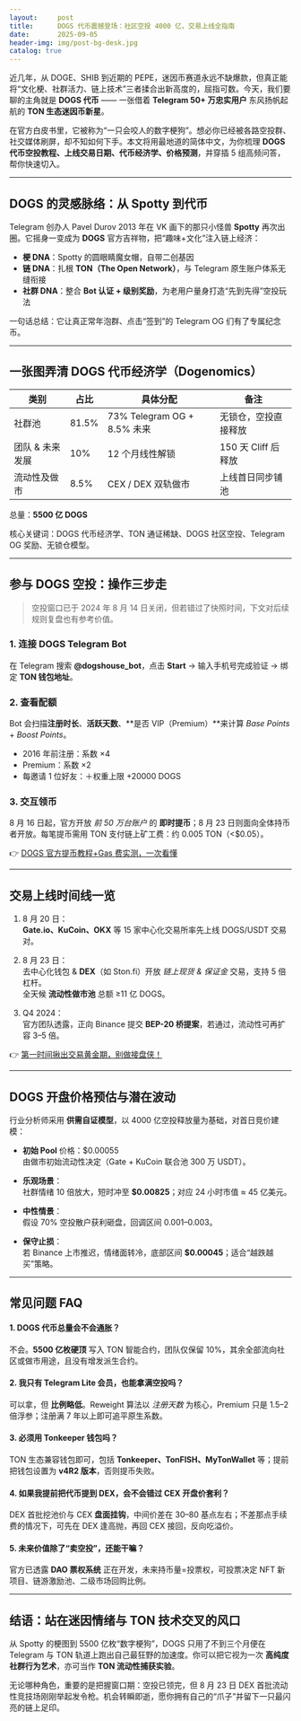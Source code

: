 ```yaml
---
layout:     post
title:      DOGS 代币震撼登场：社区空投 4000 亿，交易上线全指南
date:       2025-09-05
header-img: img/post-bg-desk.jpg
catalog: true
---
```


近几年，从 DOGE、SHIB 到近期的 PEPE，迷因币赛道永远不缺爆款，但真正能将“文化梗、社群活力、链上技术”三者揉合出新高度的，屈指可数。今天，我们要聊的主角就是 **DOGS 代币** —— 一张借着 **Telegram 50+ 万忠实用户** 东风扬帆起航的 **TON 生态迷因币新星**。

在官方白皮书里，它被称为“一只会咬人的数字梗狗”。想必你已经被各路空投群、社交媒体刷屏，却不知如何下手。本文将用最地道的简体中文，为你梳理 **DOGS 代币空投教程、上线交易日期、代币经济学、价格预测**，并穿插 5 组高频问答，帮你快速切入。

---

## DOGS 的灵感脉络：从 Spotty 到代币

Telegram 创办人 Pavel Durov 2013 年在 VK 画下的那只小怪兽 **Spotty** 再次出圈。它摇身一变成为 **DOGS** 官方吉祥物，把“趣味+文化”注入链上经济：

- **梗 DNA**：Spotty 的圆眼睛魔女帽，自带二创基因  
- **链 DNA**：扎根 **TON（The Open Network）**，与 Telegram 原生账户体系无缝衔接  
- **社群 DNA**：整合 **Bot 认证 + 级别奖励**，为老用户量身打造“先到先得”空投玩法

一句话总结：它让真正常年泡群、点击“签到”的 Telegram OG 们有了专属纪念币。

---

## 一张图弄清 DOGS 代币经济学（Dogenomics）

| 类别             | 占比   | 具体分配                     | 备注                     |
|------------------|--------|------------------------------|--------------------------|
| 社群池           | 81.5%  | 73% Telegram OG + 8.5% 未来  | 无锁仓，空投直接释放     |
| 团队 & 未来发展  | 10%    | 12 个月线性解锁              | 150 天 Cliff 后释放      |
| 流动性及做市     | 8.5%   | CEX / DEX 双轨做市           | 上线首日同步铺池         |

总量：**5500 亿 DOGS**

核心关键词：DOGS 代币经济学、TON 通证稀缺、DOGS 社区空投、Telegram OG 奖励、无锁仓模型。

---

## 参与 DOGS 空投：操作三步走

> 空投窗口已于 2024 年 8 月 14 日关闭，但若错过了快照时间，下文对后续规则复盘也有参考价值。

### 1. 连接 DOGS Telegram Bot  
在 Telegram 搜索 **@dogshouse_bot**，点击 **Start** → 输入手机号完成验证 → 绑定 **TON 钱包地址**。

### 2. 查看配额  
Bot 会扫描**注册时长**、**活跃天数**、**是否 VIP（Premium）**来计算 *Base Points* + *Boost Points*。

- 2016 年前注册：系数 ×4  
- Premium：系数 ×2  
- 每邀请 1 位好友：＋权重上限 +20000 DOGS

### 3. 交互领币  
8 月 16 日起，官方开放 *前 50 万台账户* 的 **即时提币**；8 月 23 日则面向全体持币者开放。每笔提币需用 TON 支付链上矿工费：约 0.005 TON（<$0.05）。

👉 [DOGS 官方提币教程+Gas 费实测，一次看懂](https://okxdog.com/)

---

## 交易上线时间线一览

1. 8 月 20 日：  
   **Gate.io、KuCoin、OKX** 等 15 家中心化交易所率先上线 DOGS/USDT 交易对。  

2. 8 月 23 日：  
   去中心化钱包 & **DEX**（如 Ston.fi）开放 *链上现货 & 保证金* 交易，支持 5 倍杠杆。  
   全天候 **流动性做市池** 总额 ≥11 亿 DOGS。

3. Q4 2024：  
   官方团队透露，正向 Binance 提交 **BEP-20 桥提案**，若通过，流动性可再扩容 3–5 倍。

👉 [第一时间揪出交易黄金期，别做接盘侠！](https://okxdog.com/)

---

## DOGS 开盘价格预估与潜在波动

行业分析师采用 **供需自证模型**，以 4000 亿空投释放量为基础，对首日竞价建模：

- **初始 Pool** 价格：$0.00055  
  由做市初始流动性决定（Gate + KuCoin 联合池 300 万 USDT）。

- **乐观场景**：  
  社群情绪 10 倍放大，短时冲至 **$0.00825**；对应 24 小时市值 ≈ 45 亿美元。

- **中性情景**：  
  假设 70% 空投散户获利砸盘，回调区间 $0.001–$0.003。

- **保守止损**：  
  若 Binance 上市推迟，情绪面转冷，底部区间 **$0.00045**；适合“越跌越买”策略。

---

## 常见问题 FAQ

#### 1. DOGS 代币总量会不会通胀？  
不会。**5500 亿枚硬顶** 写入 TON 智能合约，团队仅保留 10%，其余全部流向社区或做市用途，且没有增发派生合约。

#### 2. 我只有 Telegram Lite 会员，也能拿满空投吗？  
可以拿，但 **比例略低**。Reweight 算法以 *注册天数* 为核心，Premium 只是 1.5–2 倍浮参；注册满 7 年以上即可追平原生系数。

#### 3. 必须用 Tonkeeper 钱包吗？  
TON 生态兼容钱包即可，包括 **Tonkeeper、TonFISH、MyTonWallet** 等；提前把钱包设置为 **v4R2 版本**，否则提币失败。

#### 4. 如果我提前把代币提到 DEX，会不会错过 CEX 开盘价套利？  
DEX 首批挖池价与 CEX **盘面挂钩**，中间价差在 30–80 基点左右；不差那点手续费的情况下，可先在 DEX 逢高抛，再回 CEX 接回，反向吃溢价。

#### 5. 未来价值除了“卖空投”，还能干嘛？  
官方已透露 **DAO 票权系统** 正在开发，未来持币量=投票权，可投票决定 NFT 新项目、链游激励池、二级市场回购比例。

---

## 结语：站在迷因情绪与 TON 技术交叉的风口

从 Spotty 的梗图到 5500 亿枚“数字梗狗”，DOGS 只用了不到三个月便在 Telegram 与 TON 轨道上跑出自己最狂野的加速度。你可以把它视为一次 **高纯度社群行为艺术**，亦可当作 **TON 流动性捕获实验**。

无论哪种角色，重要的是把握窗口期：空投已领完，但 8 月 23 日 DEX 首批流动性竞技场刚刚举起发令枪。机会转瞬即逝，愿你拥有自己的“爪子”并留下一只最闪亮的链上足印。